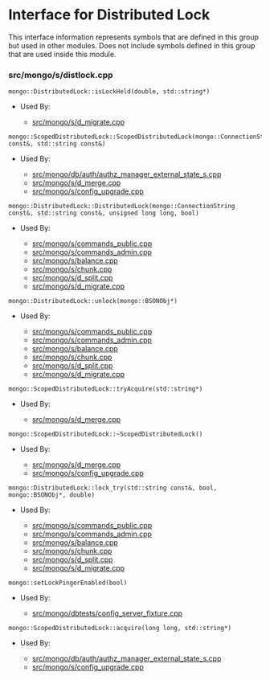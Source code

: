 
# Interface for Distributed Lock
This interface information represents symbols that are defined in this group but used in other modules.  Does not include symbols defined in this group that are used inside this module.

### src/mongo/s/distlock.cpp

<div></div>

    mongo::DistributedLock::isLockHeld(double, std::string*)

- Used By:

    - [src/mongo/s/d\_migrate.cpp](../../../../sharding/chunk\_management)

<div></div>

    mongo::ScopedDistributedLock::ScopedDistributedLock(mongo::ConnectionString const&, std::string const&)

- Used By:

    - [src/mongo/db/auth/authz\_manager\_external\_state\_s.cpp](../../../../security/authorization)
    - [src/mongo/s/d\_merge.cpp](../../../../sharding/chunk\_management)
    - [src/mongo/s/config\_upgrade.cpp](../../../../sharding/config\_metadata\_upgrade)

<div></div>

    mongo::DistributedLock::DistributedLock(mongo::ConnectionString const&, std::string const&, unsigned long long, bool)

- Used By:

    - [src/mongo/s/commands\_public.cpp](../../../../sharding/mongos\_commands)
    - [src/mongo/s/commands\_admin.cpp](../../../../sharding/mongos\_commands)
    - [src/mongo/s/balance.cpp](../../../../sharding/balancer)
    - [src/mongo/s/chunk.cpp](../../../../sharding/chunk\_management)
    - [src/mongo/s/d\_split.cpp](../../../../sharding/chunk\_management)
    - [src/mongo/s/d\_migrate.cpp](../../../../sharding/chunk\_management)

<div></div>

    mongo::DistributedLock::unlock(mongo::BSONObj*)

- Used By:

    - [src/mongo/s/commands\_public.cpp](../../../../sharding/mongos\_commands)
    - [src/mongo/s/commands\_admin.cpp](../../../../sharding/mongos\_commands)
    - [src/mongo/s/balance.cpp](../../../../sharding/balancer)
    - [src/mongo/s/chunk.cpp](../../../../sharding/chunk\_management)
    - [src/mongo/s/d\_split.cpp](../../../../sharding/chunk\_management)
    - [src/mongo/s/d\_migrate.cpp](../../../../sharding/chunk\_management)

<div></div>

    mongo::ScopedDistributedLock::tryAcquire(std::string*)

- Used By:

    - [src/mongo/s/d\_merge.cpp](../../../../sharding/chunk\_management)

<div></div>

    mongo::ScopedDistributedLock::~ScopedDistributedLock()

- Used By:

    - [src/mongo/s/d\_merge.cpp](../../../../sharding/chunk\_management)
    - [src/mongo/s/config\_upgrade.cpp](../../../../sharding/config\_metadata\_upgrade)

<div></div>

    mongo::DistributedLock::lock_try(std::string const&, bool, mongo::BSONObj*, double)

- Used By:

    - [src/mongo/s/commands\_public.cpp](../../../../sharding/mongos\_commands)
    - [src/mongo/s/commands\_admin.cpp](../../../../sharding/mongos\_commands)
    - [src/mongo/s/balance.cpp](../../../../sharding/balancer)
    - [src/mongo/s/chunk.cpp](../../../../sharding/chunk\_management)
    - [src/mongo/s/d\_split.cpp](../../../../sharding/chunk\_management)
    - [src/mongo/s/d\_migrate.cpp](../../../../sharding/chunk\_management)

<div></div>

    mongo::setLockPingerEnabled(bool)

- Used By:

    - [src/mongo/dbtests/config\_server\_fixture.cpp](../../../../tests/unit\_tests)

<div></div>

    mongo::ScopedDistributedLock::acquire(long long, std::string*)

- Used By:

    - [src/mongo/db/auth/authz\_manager\_external\_state\_s.cpp](../../../../security/authorization)
    - [src/mongo/s/config\_upgrade.cpp](../../../../sharding/config\_metadata\_upgrade)
